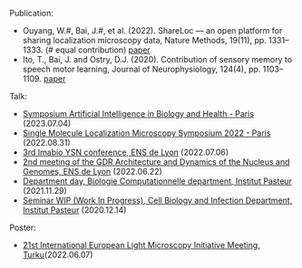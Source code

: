 Publication:
- Ouyang, W.#, Bai, J.#, et al. (2022). ShareLoc — an open platform for sharing localization microscopy data, Nature Methods, 19(11), pp. 1331–1333. (# equal contribution)  [paper](https://www.nature.com/articles/s41592-022-01659-0)
- Ito, T., Bai, J. and Ostry, D.J. (2020). Contribution of sensory memory to speech motor learning, Journal of Neurophysiology, 124(4), pp. 1103–1109. [paper](https://journals.physiology.org/doi/full/10.1152/jn.00457.2020)

Talk:

- [Symposium Artificial Intelligence in Biology and Health - Paris](https://research.pasteur.fr/en/event/symposium-artificial-intelligence-in-biology-and-health/) (2023.07.04)
- [Single Molecule Localization Microscopy Symposium 2022 - Paris](https://smlms.org/detailed-program-wednesday-31st-2022/) (2022.08.31)
- [3rd Imabio YSN conference, ENS de Lyon](https://sites.google.com/view/iysn/lyon-2022-ysn-conference/program?authuser=0) (2022.07.06)
- [2nd meeting of the GDR Architecture and Dynamics of the Nucleus and Genomes, ENS de Lyon](https://www.ens-lyon.fr/en/event/research/gdr-adng-second-annual-meeting) (2022.06.22)
- [Department day, Biologie Computationnelle department, Institut Pasteur](https://research.pasteur.fr/fr/event/2021-computational-biology-department-days/) (2021.11.29)
- [Seminar WIP (Work In Progress), Cell Biology and Infection Department, Institut Pasteur](#) (2020.12.14)

Poster:

- [21st International European Light Microscopy Initiative Meeting, Turku](https://elmi2022.eu/)(2022.06.07)